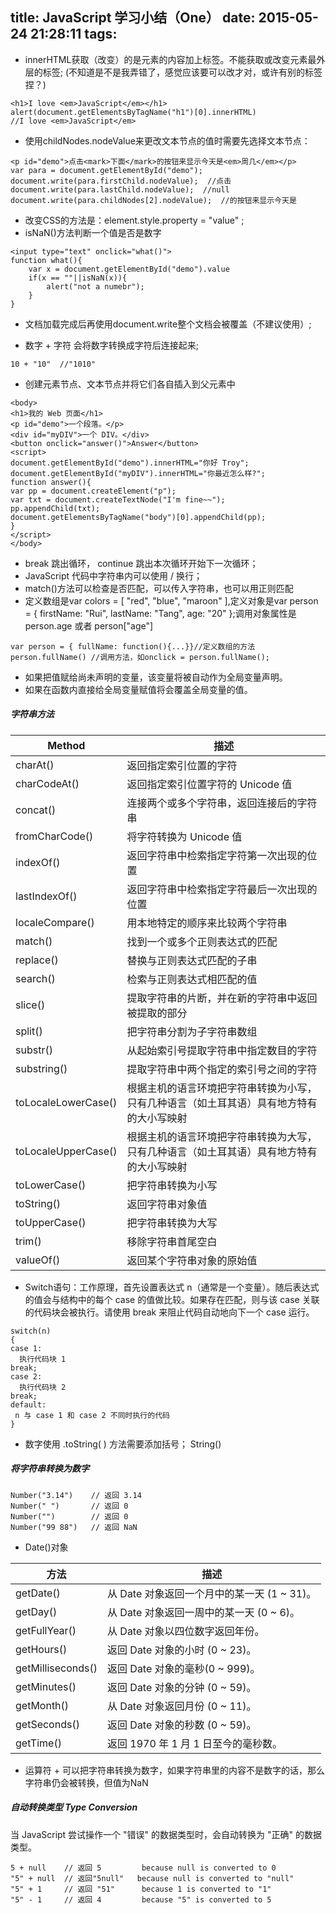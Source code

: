 title: JavaScript 学习小结（One）
date: 2015-05-24 21:28:11
tags:
---
- innerHTML获取（改变）的是元素的内容加上标签。不能获取或改变元素最外层的标签;
(不知道是不是我弄错了，感觉应该要可以改才对，或许有别的标签捏？)
```
<h1>I love <em>JavaScript</em></h1>
alert(document.getElementsByTagName("h1")[0].innerHTML)
//I love <em>JavaScript</em>
```
- 使用childNodes.nodeValue来更改文本节点的值时需要先选择文本节点：

```
<p id="demo">点击<mark>下面</mark>的按钮来显示今天是<em>周几</em></p>
var para = document.getElementById("demo");
document.write(para.firstChild.nodeValue);  //点击
document.write(para.lastChild.nodeValue);  //null
document.write(para.childNodes[2].nodeValue);  //的按钮来显示今天是
```

- 改变CSS的方法是：element.style.property = "value" ;
- isNaN()方法判断一个值是否是数字

```
<input type="text" onclick="what()">
function what(){
    var x = document.getElementById("demo").value
    if(x == ""||isNaN(x)){
        alert("not a numebr");
    }
}
```

- 文档加载完成后再使用document.write整个文档会被覆盖（不建议使用）;

<!--more-->

- 数字 + 字符 会将数字转换成字符后连接起来;

```
10 + "10"  //"1010"
```

- 创建元素节点、文本节点并将它们各自插入到父元素中

```
<body>
<h1>我的 Web 页面</h1>
<p id="demo">一个段落。</p>
<div id="myDIV">一个 DIV。</div>
<button onclick="answer()">Answer</button>
<script>
document.getElementById("demo").innerHTML="你好 Troy";
document.getElementById("myDIV").innerHTML="你最近怎么样?";
function answer(){
var pp = document.createElement("p");
var txt = document.createTextNode("I'm fine~~");
pp.appendChild(txt);
document.getElementsByTagName("body")[0].appendChild(pp);
}
</script>
</body>
```

- break 跳出循环， continue 跳出本次循环开始下一次循环；
- JavaScript 代码中字符串内可以使用 / 换行；
- match()方法可以检查是否匹配，可以传入字符串，也可以用正则匹配
- 定义数组是var colors = [ "red", "blue", "maroon" ],定义对象是var person = { firstName: "Rui", lastName: "Tang", age: "20" };调用对象属性是 person.age 或者 person["age"]

```
var person = { fullName: function(){...}}//定义数组的方法
person.fullName() //调用方法，如onclick = person.fullName();
```

- 如果把值赋给尚未声明的变量，该变量将被自动作为全局变量声明。
- 如果在函数内直接给全局变量赋值将会覆盖全局变量的值。
##### 字符串方法

Method | 描述
---|---
charAt()|	返回指定索引位置的字符
charCodeAt()|	返回指定索引位置字符的 Unicode 值
concat()|	连接两个或多个字符串，返回连接后的字符串
fromCharCode()|	将字符转换为 Unicode 值
indexOf()|	返回字符串中检索指定字符第一次出现的位置
lastIndexOf()|	返回字符串中检索指定字符最后一次出现的位置
localeCompare()	|用本地特定的顺序来比较两个字符串
match()|	找到一个或多个正则表达式的匹配
replace()|	替换与正则表达式匹配的子串
search()|	检索与正则表达式相匹配的值
slice()	|提取字符串的片断，并在新的字符串中返回被提取的部分
split()|	把字符串分割为子字符串数组
substr()|	从起始索引号提取字符串中指定数目的字符
substring()	|提取字符串中两个指定的索引号之间的字符
toLocaleLowerCase()	|根据主机的语言环境把字符串转换为小写，只有几种语言（如土耳其语）具有地方特有的大小写映射
toLocaleUpperCase()	|根据主机的语言环境把字符串转换为大写，只有几种语言（如土耳其语）具有地方特有的大小写映射
toLowerCase()|	把字符串转换为小写
toString()|	返回字符串对象值
toUpperCase()|	把字符串转换为大写
trim()|	移除字符串首尾空白
valueOf()|	返回某个字符串对象的原始值

- Switch语句：工作原理，首先设置表达式 n（通常是一个变量）。随后表达式的值会与结构中的每个 case 的值做比较。如果存在匹配，则与该 case 关联的代码块会被执行。请使用 break 来阻止代码自动地向下一个 case 运行。

```
switch(n)
{
case 1:
  执行代码块 1
break;
case 2:
  执行代码块 2
break;
default:
 n 与 case 1 和 case 2 不同时执行的代码
}
```

- 数字使用 .toString( ) 方法需要添加括号； String()

<!--more-->

##### 将字符串转换为数字

```
Number("3.14")    // 返回 3.14
Number(" ")       // 返回 0
Number("")        // 返回 0
Number("99 88")   // 返回 NaN
```

- Date()对象

方法 | 描述
---|---
getDate()|	从 Date 对象返回一个月中的某一天 (1 ~ 31)。
getDay()|	从 Date 对象返回一周中的某一天 (0 ~ 6)。
getFullYear()|	从 Date 对象以四位数字返回年份。
getHours()|	返回 Date 对象的小时 (0 ~ 23)。
getMilliseconds()|	返回 Date 对象的毫秒(0 ~ 999)。
getMinutes()|	返回 Date 对象的分钟 (0 ~ 59)。
getMonth()|	从 Date 对象返回月份 (0 ~ 11)。
getSeconds()	|返回 Date 对象的秒数 (0 ~ 59)。
getTime()|	返回 1970 年 1 月 1 日至今的毫秒数。

- 运算符 + 可以把字符串转换为数字，如果字符串里的内容不是数字的话，那么字符串仍会被转换，但值为NaN
##### 自动转换类型 Type Conversion<br>
当 JavaScript 尝试操作一个 "错误" 的数据类型时，会自动转换为 "正确" 的数据类型。

```
5 + null    // 返回 5         because null is converted to 0
"5" + null  // 返回"5null"   because null is converted to "null"
"5" + 1     // 返回 "51"      because 1 is converted to "1"
"5" - 1     // 返回 4         because "5" is converted to 5
```
